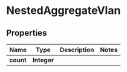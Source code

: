 

# NestedAggregateVlan


## Properties

Name | Type | Description | Notes
------------ | ------------- | ------------- | -------------
**count** | **Integer** |  | 



